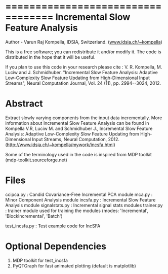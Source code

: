  
==================================
Incremental Slow Feature Analysis 
==================================

Author - Varun Raj Kompella, IDSIA, Switzerland. (www.idsia.ch/~kompella)

This is a free software; you can redistribute it and/or modify it. 
The code is distributed in the hope that it will be useful.  

If you plan to use this code in your research
please cite : V. R. Kompella, M. Luciw and J. Schmidhuber. "Incremental 
Slow Feature Analysis: Adaptive Low-Complexity Slow Feature Updating from 
High-Dimensional Input Streams", Neural Computation Journal, 
Vol. 24 (11), pp. 2994--3024, 2012.  

Abstract 
=========

Extract slowly varying components from the input data incrementally.
More information about Incremental Slow Feature Analysis can be found in
Kompella V.R, Luciw M. and Schmidhuber J., Incremental Slow Feature Analysis:
Adaptive Low-Complexity Slow Feature Updating from High-Dimensional Input Streams, 
Neural Computation, 2012. (http://www.idsia.ch/~kompella/mywork/incsfa.html)

Some of the terminology used in the code is inspired from MDP toolkit (mdp-toolkit.sourceforge.net)

Files
======

ccipca.py 	: Candid Covariance-Free Incremental PCA module
mca.py 		: Minor Component Analysis module
incsfa.py 	: Incremental Slow Feature Analysis module
signalstats.py 	: Incremental signal stats modules 
trainer.py	: trainer module used for training the modules (modes: 'Incremental', 'BlockIncremental', 'Batch')

test_incsfa.py	: Test example code for IncSFA

Optional Dependencies
======================

1) MDP toolkit for test_incsfa
2) PyQTGraph for fast animated plotting (default is matplotlib)




